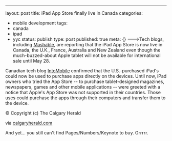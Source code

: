 ---
layout: post
title: iPad App Store finally live in Canada
categories: 
- mobile development
tags:
- canada
- ipad
- yyc
status: publish
type: post
published: true
meta: {}
--->Tech blogs, including 
[Mashable](http://mashable.com/2010/05/20/ipad-app-store-live-internationally/), are reporting that the iPad App Store is now live in Canada, the U.K., France, Australia and New Zealand even though the much-buzzed-about Apple tablet will not be available for international sale until May 28.

Canadian tech blog 
[IntoMobile](http://www.intomobile.com/2010/05/20/international-ipad-app-stores-go-live.html) confirmed that the U.S.-purchased iPad's could now be used to purchase apps directly on the devices. Until now, iPad owners who tried the App Store -- to purchase tablet-designed magazines, newspapers, games and other mobile applications -- were greeted with a notice that Apple's App Store was not supported in their countries. Those uses could purchase the apps through their computers and transfer them to the device.

© Copyright (c) The Calgary Herald


via 
[calgaryherald.com](http://www.calgaryherald.com/news/iPad+Store+finally+live+Canada/3051312/story.html)
    
And yet... you still can't find Pages/Numbers/Keynote to buy.  Grrrrr.
